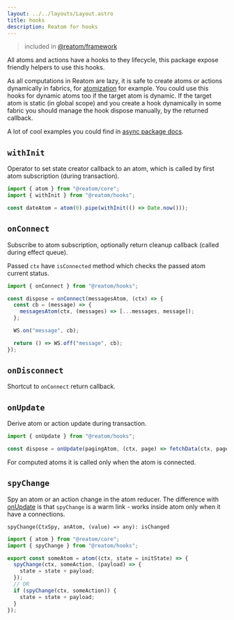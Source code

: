 ```yaml
---
layout: ../../layouts/Layout.astro
title: hooks
description: Reatom for hooks
---
```


> included in [@reatom/framework](/packages/framework)

All atoms and actions have a hooks to they lifecycle, this package expose friendly helpers to use this hooks.

As all computations in Reatom are lazy, it is safe to create atoms or actions dynamically in fabrics, for [atomization](/guides/atomization) for example. You could use this hooks for dynamic atoms too if the target atom is dynamic. If the target atom is static (in global scope) and you create a hook dynamically in some fabric you should manage the hook dispose manually, by the returned callback.

A lot of cool examples you could find in [async package docs](/packages/async).

## `withInit`

Operator to set state creator callback to an atom, which is called by first atom subscription (during transaction).

```ts
import { atom } from "@reatom/core";
import { withInit } from "@reatom/hooks";

const dateAtom = atom(0).pipe(withInit(() => Date.now()));
```

## `onConnect`

Subscribe to atom subscription, optionally return cleanup callback (called during effect queue).

Passed `ctx` have `isConnected` method which checks the passed atom current status.

```ts
import { onConnect } from "@reatom/hooks";

const dispose = onConnect(messagesAtom, (ctx) => {
  const cb = (message) => {
    messagesAtom(ctx, (messages) => [...messages, message]);
  };

  WS.on("message", cb);

  return () => WS.off("message", cb);
});
```

## `onDisconnect`

Shortcut to `onConnect` return callback.

## `onUpdate`

Derive atom or action update during transaction.

```ts
import { onUpdate } from "@reatom/hooks";

const dispose = onUpdate(pagingAtom, (ctx, page) => fetchData(ctx, page));
```

For computed atoms it is called only when the atom is connected.

<!-- Very simplified example of lazy analytics connection.

```ts
// analytics.ts
import { isAtom } from '@reatom/core'
import { onUpdate } from '@reatom/hooks'
import * as moduleA from '~/module-a'
// ...
import * as moduleN from '~/module-N'

for (const mod of [moduleA, moduleN]) {
  for (const name of Object.keys(mod)) {
    if (isAtom(mod[name])) {
      onUpdate(mod[name], (ctx, data) => analyticsService.send(name, data))
    }
  }
}
``` -->

## `spyChange`

Spy an atom or an action change in the atom reducer. The difference with [onUpdate](#onupdate) is that `spyChange` is a warm link - works inside atom only when it have a connections.

`spyChange(CtxSpy, anAtom, (value) => any): isChanged`

```ts
import { atom } from "@reatom/core";
import { spyChange } from "@reatom/hooks";

export const someAtom = atom((ctx, state = initState) => {
  spyChange(ctx, someAction, (payload) => {
    state = state + payload;
  });
  // OR
  if (spyChange(ctx, someAction)) {
    state = state + payload;
  }
});
```

<!-- ## `controlConnection` -->

<!-- ## `isConnected` -->

